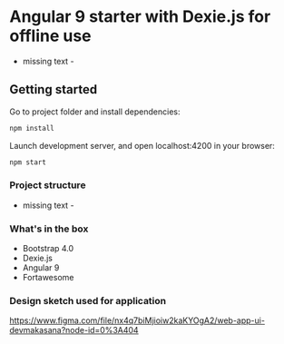 # Angular 9 starter with Dexie.js for offline use
- missing text -

## Getting started

Go to project folder and install dependencies:
```bash
npm install
```

Launch development server, and open localhost:4200 in your browser:

```bash
npm start
```

### Project structure
- missing text -

### What's in the box

- Bootstrap 4.0
- Dexie.js
- Angular 9
- Fortawesome

### Design sketch used for application

https://www.figma.com/file/nx4q7biMjioiw2kaKYOgA2/web-app-ui-devmakasana?node-id=0%3A404
